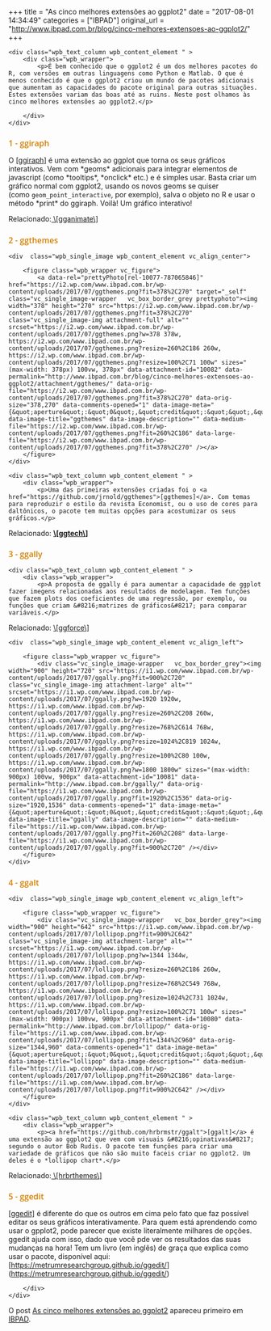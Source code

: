 +++
title = "As cinco melhores extensões ao ggplot2"
date = "2017-08-01 14:34:49"
categories = ["IBPAD"]
original_url = "http://www.ibpad.com.br/blog/cinco-melhores-extensoes-ao-ggplot2/"
+++

    <div class="wpb_text_column wpb_content_element " >
        <div class="wpb_wrapper">
            <p>É bem conhecido que o ggplot2 é um dos melhores pacotes do R, com versões em outras linguagens como Python e Matlab. O que é menos conhecido é que o ggplot2 criou um mundo de pacotes adicionais que aumentam as capacidades do pacote original para outras situações. Estes extensões variam das boas até as ruins. Neste post olhamos às cinco melhores extensões ao ggplot2.</p>

        </div>
    </div>

<h2 style="font-size: 16px;color: #d68000;text-align: left;font-family:Open Sans;font-weight:600;font-style:normal" class="vc_custom_heading">
1 - ggiraph
</h2>
    <div class="wpb_text_column wpb_content_element " >
        <div class="wpb_wrapper">
            <p>O <a href="https://github.com/davidgohel/ggiraph">[ggiraph]</a> é uma extensão ao ggplot que torna os seus gráficos interativos. Vem com *geoms* adicionais para integrar elementos de javascript (como *tooltips*, *onclick* etc.) e é simples usar. Basta criar um gráfico normal com ggplot2, usando os novos geoms se quiser (como <code>geom_point_interactive</code>, por exemplo), salva o objeto no R e usar o método *print* do ggiraph. Voilà! Um gráfico interativo!</p>

<p>
Relacionado:<a href="https://github.com/dgrtwo/gganimate"> \[gganimate\]</a>
</p>
        </div>
    </div>

<h2 style="font-size: 16px;color: #d68000;text-align: left;font-family:Open Sans;font-weight:600;font-style:normal" class="vc_custom_heading">
2 - ggthemes
</h2>

    <div  class="wpb_single_image wpb_content_element vc_align_center">
        
        <figure class="wpb_wrapper vc_figure">
            <a data-rel="prettyPhoto[rel-10077-787065846]" href="https://i2.wp.com/www.ibpad.com.br/wp-content/uploads/2017/07/ggthemes.png?fit=378%2C270" target="_self" class="vc_single_image-wrapper   vc_box_border_grey prettyphoto"><img width="378" height="270" src="https://i2.wp.com/www.ibpad.com.br/wp-content/uploads/2017/07/ggthemes.png?fit=378%2C270" class="vc_single_image-img attachment-full" alt="" srcset="https://i2.wp.com/www.ibpad.com.br/wp-content/uploads/2017/07/ggthemes.png?w=378 378w, https://i2.wp.com/www.ibpad.com.br/wp-content/uploads/2017/07/ggthemes.png?resize=260%2C186 260w, https://i2.wp.com/www.ibpad.com.br/wp-content/uploads/2017/07/ggthemes.png?resize=100%2C71 100w" sizes="(max-width: 378px) 100vw, 378px" data-attachment-id="10082" data-permalink="http://www.ibpad.com.br/blog/cinco-melhores-extensoes-ao-ggplot2/attachment/ggthemes/" data-orig-file="https://i2.wp.com/www.ibpad.com.br/wp-content/uploads/2017/07/ggthemes.png?fit=378%2C270" data-orig-size="378,270" data-comments-opened="1" data-image-meta="{&quot;aperture&quot;:&quot;0&quot;,&quot;credit&quot;:&quot;&quot;,&quot;camera&quot;:&quot;&quot;,&quot;caption&quot;:&quot;&quot;,&quot;created_timestamp&quot;:&quot;0&quot;,&quot;copyright&quot;:&quot;&quot;,&quot;focal_length&quot;:&quot;0&quot;,&quot;iso&quot;:&quot;0&quot;,&quot;shutter_speed&quot;:&quot;0&quot;,&quot;title&quot;:&quot;&quot;,&quot;orientation&quot;:&quot;0&quot;}" data-image-title="ggthemes" data-image-description="" data-medium-file="https://i2.wp.com/www.ibpad.com.br/wp-content/uploads/2017/07/ggthemes.png?fit=260%2C186" data-large-file="https://i2.wp.com/www.ibpad.com.br/wp-content/uploads/2017/07/ggthemes.png?fit=378%2C270" /></a>
        </figure>
    </div>

    <div class="wpb_text_column wpb_content_element " >
        <div class="wpb_wrapper">
            <p>Uma das primeiras extensões criadas foi o <a href="https://github.com/jrnold/ggthemes">[ggthemes]</a>. Com temas para reproduzir o estilo da revista Economist, ou o uso de cores para daltônicos, o pacote tem muitas opções para acostumizar os seus gráficos.</p>

<p>
Relacionado:
<strong><a href="https://github.com/ricardo-bion/ggtech">\[ggtech\]</a></strong>
</p>
        </div>
    </div>

<h2 style="font-size: 16px;color: #d68000;text-align: left;font-family:Open Sans;font-weight:600;font-style:normal" class="vc_custom_heading">
3 - ggally
</h2>

    <div class="wpb_text_column wpb_content_element " >
        <div class="wpb_wrapper">
            <p>A proposta de ggally é para aumentar a capacidade de ggplot fazer imegens relacionadas aos resultados de modelagem. Tem funções que fazem plots dos coeficientes de uma regressão, por exemplo, ou funções que criam &#8216;matrizes de gráficos&#8217; para comparar variáveis.</p>

<p>
Relacionado:
<a href="https://github.com/thomasp85/ggforc" class="broken_link">\[ggforce\]</a>
</p>
        </div>
    </div>

    <div  class="wpb_single_image wpb_content_element vc_align_left">
        
        <figure class="wpb_wrapper vc_figure">
            <div class="vc_single_image-wrapper   vc_box_border_grey"><img width="900" height="720" src="https://i1.wp.com/www.ibpad.com.br/wp-content/uploads/2017/07/ggally.png?fit=900%2C720" class="vc_single_image-img attachment-large" alt="" srcset="https://i1.wp.com/www.ibpad.com.br/wp-content/uploads/2017/07/ggally.png?w=1920 1920w, https://i1.wp.com/www.ibpad.com.br/wp-content/uploads/2017/07/ggally.png?resize=260%2C208 260w, https://i1.wp.com/www.ibpad.com.br/wp-content/uploads/2017/07/ggally.png?resize=768%2C614 768w, https://i1.wp.com/www.ibpad.com.br/wp-content/uploads/2017/07/ggally.png?resize=1024%2C819 1024w, https://i1.wp.com/www.ibpad.com.br/wp-content/uploads/2017/07/ggally.png?resize=100%2C80 100w, https://i1.wp.com/www.ibpad.com.br/wp-content/uploads/2017/07/ggally.png?w=1800 1800w" sizes="(max-width: 900px) 100vw, 900px" data-attachment-id="10081" data-permalink="http://www.ibpad.com.br/ggally/" data-orig-file="https://i1.wp.com/www.ibpad.com.br/wp-content/uploads/2017/07/ggally.png?fit=1920%2C1536" data-orig-size="1920,1536" data-comments-opened="1" data-image-meta="{&quot;aperture&quot;:&quot;0&quot;,&quot;credit&quot;:&quot;&quot;,&quot;camera&quot;:&quot;&quot;,&quot;caption&quot;:&quot;&quot;,&quot;created_timestamp&quot;:&quot;0&quot;,&quot;copyright&quot;:&quot;&quot;,&quot;focal_length&quot;:&quot;0&quot;,&quot;iso&quot;:&quot;0&quot;,&quot;shutter_speed&quot;:&quot;0&quot;,&quot;title&quot;:&quot;&quot;,&quot;orientation&quot;:&quot;0&quot;}" data-image-title="ggally" data-image-description="" data-medium-file="https://i1.wp.com/www.ibpad.com.br/wp-content/uploads/2017/07/ggally.png?fit=260%2C208" data-large-file="https://i1.wp.com/www.ibpad.com.br/wp-content/uploads/2017/07/ggally.png?fit=900%2C720" /></div>
        </figure>
    </div>

<h2 style="font-size: 16px;color: #d68000;text-align: left;font-family:Open Sans;font-weight:600;font-style:normal" class="vc_custom_heading">
4 - ggalt
</h2>

    <div  class="wpb_single_image wpb_content_element vc_align_left">
        
        <figure class="wpb_wrapper vc_figure">
            <div class="vc_single_image-wrapper   vc_box_border_grey"><img width="900" height="642" src="https://i1.wp.com/www.ibpad.com.br/wp-content/uploads/2017/07/lollipop.png?fit=900%2C642" class="vc_single_image-img attachment-large" alt="" srcset="https://i1.wp.com/www.ibpad.com.br/wp-content/uploads/2017/07/lollipop.png?w=1344 1344w, https://i1.wp.com/www.ibpad.com.br/wp-content/uploads/2017/07/lollipop.png?resize=260%2C186 260w, https://i1.wp.com/www.ibpad.com.br/wp-content/uploads/2017/07/lollipop.png?resize=768%2C549 768w, https://i1.wp.com/www.ibpad.com.br/wp-content/uploads/2017/07/lollipop.png?resize=1024%2C731 1024w, https://i1.wp.com/www.ibpad.com.br/wp-content/uploads/2017/07/lollipop.png?resize=100%2C71 100w" sizes="(max-width: 900px) 100vw, 900px" data-attachment-id="10080" data-permalink="http://www.ibpad.com.br/lollipop/" data-orig-file="https://i1.wp.com/www.ibpad.com.br/wp-content/uploads/2017/07/lollipop.png?fit=1344%2C960" data-orig-size="1344,960" data-comments-opened="1" data-image-meta="{&quot;aperture&quot;:&quot;0&quot;,&quot;credit&quot;:&quot;&quot;,&quot;camera&quot;:&quot;&quot;,&quot;caption&quot;:&quot;&quot;,&quot;created_timestamp&quot;:&quot;0&quot;,&quot;copyright&quot;:&quot;&quot;,&quot;focal_length&quot;:&quot;0&quot;,&quot;iso&quot;:&quot;0&quot;,&quot;shutter_speed&quot;:&quot;0&quot;,&quot;title&quot;:&quot;&quot;,&quot;orientation&quot;:&quot;0&quot;}" data-image-title="lollipop" data-image-description="" data-medium-file="https://i1.wp.com/www.ibpad.com.br/wp-content/uploads/2017/07/lollipop.png?fit=260%2C186" data-large-file="https://i1.wp.com/www.ibpad.com.br/wp-content/uploads/2017/07/lollipop.png?fit=900%2C642" /></div>
        </figure>
    </div>

    <div class="wpb_text_column wpb_content_element " >
        <div class="wpb_wrapper">
            <p><a href="https://github.com/hrbrmstr/ggalt">[ggalt]</a> é uma extensão ao ggplot2 que vem com visuais &#8216;opinativas&#8217; segundo o autor Bob Rudis. O pacote tem funções para criar uma variedade de gráficos que não são muito faceis criar no ggplot2. Um deles é o *lollipop chart*.</p>

<p>
Relacionado:<a href="https://github.com/hrbrmstr/hrbrthemes">
\[hrbrthemes\]</a>
</p>
        </div>
    </div>

<h2 style="font-size: 16px;color: #d68000;text-align: left;font-family:Open Sans;font-weight:600;font-style:normal" class="vc_custom_heading">
5 - ggedit
</h2>
    <div class="wpb_text_column wpb_content_element " >
        <div class="wpb_wrapper">
            <p><a href="https://github.com/metrumresearchgroup/ggedit">[ggedit]</a> é diferente do que os outros em cima pelo fato que faz possível editar os seus gráficos interativamente. Para quem está aprendendo como usar o gpplot2, pode parecer que existe literalmente milhares de opções. ggedit ajuda com isso, dado que você pde ver os resultados das suas mudanças na hora! Tem um livro (em inglês) de graça que explica como usar o pacote, disponível aqui: [<a href="https://metrumresearchgroup.github.io/ggedit/">https://metrumresearchgroup.github.io/ggedit/</a>](<a href="https://metrumresearchgroup.github.io/ggedit/">https://metrumresearchgroup.github.io/ggedit/</a>)</p>

        </div>
    </div>

<p>
O post
<a rel="nofollow" href="http://www.ibpad.com.br/blog/cinco-melhores-extensoes-ao-ggplot2/">As
cinco melhores extensões ao ggplot2</a> apareceu primeiro em
<a rel="nofollow" href="http://www.ibpad.com.br">IBPAD</a>.
</p>

